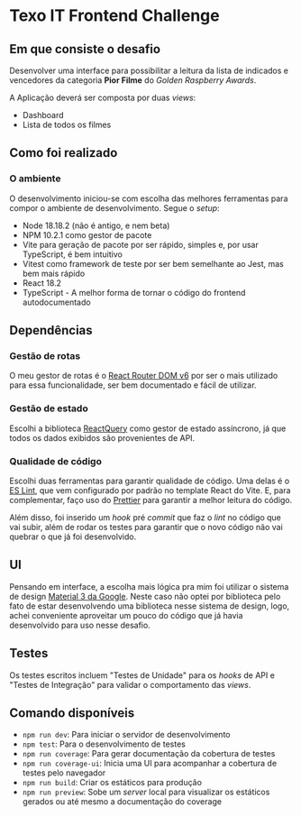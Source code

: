 # Texo IT Frontend Challenge

## Em que consiste o desafio

Desenvolver uma interface para possibilitar a leitura da lista de indicados e vencedores da categoria **Pior Filme** do _Golden Raspberry Awards_.

A Aplicação deverá ser composta por duas _views_:

- Dashboard
- Lista de todos os filmes

## Como foi realizado

### O ambiente

O desenvolvimento iniciou-se com escolha das melhores ferramentas para compor o ambiente de desenvolvimento. Segue o _setup_:

- Node 18.18.2 (não é antigo, e nem beta)
- NPM 10.2.1 como gestor de pacote
- Vite para geração de pacote por ser rápido, simples e, por usar TypeScript, é bem intuitivo
- Vitest como framework de teste por ser bem semelhante ao Jest, mas bem mais rápido
- React 18.2
- TypeScript - A melhor forma de tornar o código do frontend autodocumentado

## Dependências

### Gestão de rotas

O meu gestor de rotas é o [React Router DOM v6](https://reactrouter.com/en/main) por ser o mais utilizado para essa funcionalidade, ser bem documentado e fácil de utilizar.

### Gestão de estado

Escolhi a biblioteca [ReactQuery](https://tanstack.com/query/latest) como gestor de estado assíncrono, já que todos os dados exibidos são provenientes de API.

### Qualidade de código

Escolhi duas ferramentas para garantir qualidade de código. Uma delas é o [ES Lint](https://eslint.org/), que vem configurado por padrão no template React do Vite. E, para complementar, faço uso do [Prettier](https://prettier.io/) para garantir a melhor leitura do código.

Além disso, foi inserido um _hook_ pré _commit_ que faz o _lint_ no código que vai subir, além de rodar os testes para garantir que o novo código não vai quebrar o que já foi desenvolvido.

## UI

Pensando em interface, a escolha mais lógica pra mim foi utilizar o sistema de design [Material 3 da Google](https://m3.material.io). Neste caso não optei por biblioteca pelo fato de estar desenvolvendo uma biblioteca nesse sistema de design, logo, achei conveniente aproveitar um pouco do código que já havia desenvolvido para uso nesse desafio.

## Testes

Os testes escritos incluem "Testes de Unidade" para os _hooks_ de API e "Testes de Integração" para validar o comportamento das _views_.

## Comando disponíveis

- `npm run dev`: Para iniciar o servidor de desenvolvimento
- `npm test`: Para o desenvolvimento de testes
- `npm run coverage`: Para gerar documentação da cobertura de testes
- `npm run coverage-ui`: Inicia uma UI para acompanhar a cobertura de testes pelo navegador
- `npm run build`: Criar os estáticos para produção
- `npm run preview`: Sobe um _server_ local para visualizar os estáticos gerados ou até mesmo a documentação do coverage
